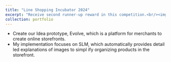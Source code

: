 ```yaml
---
title: "Line Shopping Incubator 2024"
excerpt: "Receive second runner-up reward in this competition.<br/><img src='/images/line_shopping.jpg'>"
collection: portfolio
---
```


* Create our Idea prototype, Evolve, which is a platform for merchants to create online storefronts.
* My implementation focuses on SLM, which automatically provides detail led explanations of images to simpl ify organizing products in the storefront.

<!-- This is an item in your portfolio. It can be have images or nice text. If you name the file .md, it will be parsed as markdown. If you name the file .html, it will be parsed as HTML.  -->
